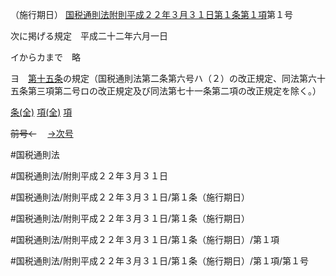 （施行期日）
[国税通則法附則平成２２年３月３１日第１条第１項](国税通則法＿＿＿＿附則平成２２年３月３１日第１条第１項)第１号

次に掲げる規定　平成二十二年六月一日

イからカまで　略

ヨ　[第十五条](国税通則法＿＿＿＿附則平成２２年３月３１日第１５条第１項)の規定（国税通則法第二条第六号ハ（２）の改正規定、同法第六十五条第三項第二号ロの改正規定及び同法第七十一条第二項の改正規定を除く。）

[条(全)](国税通則法＿＿＿＿附則平成２２年３月３１日第１条_.md)    [項(全)](国税通則法＿＿＿＿附則平成２２年３月３１日第１条第１項_.md)    [項](国税通則法＿＿＿＿附則平成２２年３月３１日第１条第１項.md)

~~前号←~~　  [→次号](国税通則法＿＿＿＿附則平成２２年３月３１日第１条第１項第２号.md)

#国税通則法

#国税通則法/附則平成２２年３月３１日

#国税通則法/附則平成２２年３月３１日/第１条（施行期日）

#国税通則法/附則平成２２年３月３１日/第１条（施行期日）

#国税通則法/附則平成２２年３月３１日/第１条（施行期日）/第１項

#国税通則法/附則平成２２年３月３１日/第１条（施行期日）/第１項/第１号

